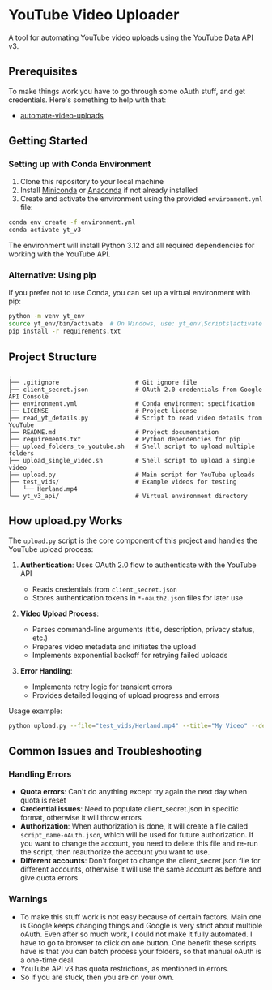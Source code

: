 # YouTube Video Uploader

A tool for automating YouTube video uploads using the YouTube Data API v3.

## Prerequisites

To make things work you have to go through some oAuth stuff, and get credentials.
Here's something to help with that:
- [automate-video-uploads](https://sunil-dhaka.github.io/automation/automate-video-uploads.html)

## Getting Started

### Setting up with Conda Environment

1. Clone this repository to your local machine
2. Install [Miniconda](https://docs.conda.io/en/latest/miniconda.html) or [Anaconda](https://www.anaconda.com/products/distribution) if not already installed
3. Create and activate the environment using the provided `environment.yml` file:

```bash
conda env create -f environment.yml
conda activate yt_v3
```

The environment will install Python 3.12 and all required dependencies for working with the YouTube API.

### Alternative: Using pip

If you prefer not to use Conda, you can set up a virtual environment with pip:

```bash
python -m venv yt_env
source yt_env/bin/activate  # On Windows, use: yt_env\Scripts\activate
pip install -r requirements.txt
```

## Project Structure

```
.
├── .gitignore                     # Git ignore file
├── client_secret.json             # OAuth 2.0 credentials from Google API Console
├── environment.yml                # Conda environment specification
├── LICENSE                        # Project license
├── read_yt_details.py             # Script to read video details from YouTube
├── README.md                      # Project documentation
├── requirements.txt               # Python dependencies for pip
├── upload_folders_to_youtube.sh   # Shell script to upload multiple folders
├── upload_single_video.sh         # Shell script to upload a single video
├── upload.py                      # Main script for YouTube uploads
├── test_vids/                     # Example videos for testing
│   └── Herland.mp4
└── yt_v3_api/                     # Virtual environment directory
```

## How upload.py Works

The `upload.py` script is the core component of this project and handles the YouTube upload process:

1. **Authentication**: Uses OAuth 2.0 flow to authenticate with the YouTube API
   - Reads credentials from `client_secret.json`
   - Stores authentication tokens in `*-oauth2.json` files for later use

2. **Video Upload Process**:
   - Parses command-line arguments (title, description, privacy status, etc.)
   - Prepares video metadata and initiates the upload
   - Implements exponential backoff for retrying failed uploads

3. **Error Handling**:
   - Implements retry logic for transient errors
   - Provides detailed logging of upload progress and errors

Usage example:
```bash
python upload.py --file="test_vids/Herland.mp4" --title="My Video" --description="A test upload" --keywords="test,upload" --privacyStatus="unlisted"
```

## Common Issues and Troubleshooting

### Handling Errors

- **Quota errors**: Can't do anything except try again the next day when quota is reset
- **Credential issues**: Need to populate client_secret.json in specific format, otherwise it will throw errors
- **Authorization**: When authorization is done, it will create a file called `script_name-oAuth.json`, which will be used for future authorization. If you want to change the account, you need to delete this file and re-run the script, then reauthorize the account you want to use.
- **Different accounts**: Don't forget to change the client_secret.json file for different accounts, otherwise it will use the same account as before and give quota errors

### Warnings

- To make this stuff work is not easy because of certain factors. Main one is Google keeps changing things and Google is very strict about multiple oAuth. Even after so much work, I could not make it fully automated. I have to go to browser to click on one button. One benefit these scripts have is that you can batch process your folders, so that manual oAuth is a one-time deal.
- YouTube API v3 has quota restrictions, as mentioned in errors.
- So if you are stuck, then you are on your own.